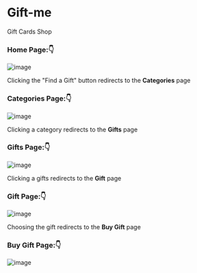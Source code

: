 # Gift-me
Gift Cards Shop

### Home Page:👇

![image](https://user-images.githubusercontent.com/39950157/148406245-e9c9a78b-5908-4eea-a942-f69266126448.png)

Clicking the "Find a Gift" button redirects to the **Categories** page 

### Categories Page:👇

![image](https://user-images.githubusercontent.com/39950157/148412045-bd6b267f-d0e1-4889-adaa-391d8c291dd4.png)

Clicking a category redirects to the **Gifts** page 

### Gifts Page:👇

![image](https://user-images.githubusercontent.com/39950157/148421588-ed7b9190-8d6b-40ed-9ca9-977cd79daa73.png)


Clicking a gifts redirects to the **Gift** page 

### Gift Page:👇

![image](https://user-images.githubusercontent.com/39950157/148425661-dba7903f-91a2-4678-b16d-46435a882b82.png)

Choosing the gift redirects to the **Buy Gift** page 

### Buy Gift Page:👇

![image](https://user-images.githubusercontent.com/39950157/149077005-f4353573-5325-44f2-b983-c6a3bf702c0d.png)
